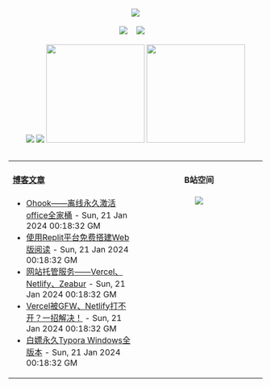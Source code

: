 <!-- 动态打字效果 -->
<h1 align="center">
  <a href="https://blog.mnxy.eu.org/">
    <img style="margin:auto" src="https://readme-typing-svg.herokuapp.com?color=%2336BCF7&lines=&nbsp;&nbsp;&nbsp;&nbsp;&nbsp;&nbsp;今日事，今日毕！">
  </a>
</h1>

<!-- 个人资料徽标 -->
<div align="center">
  <a href="https://blog.mnxy.eu.org/"><img src="https://img.shields.io/badge/website-个人博客-5c5c5c?style=flat&logo=github"></a>&emsp;
  <a href="https://space.bilibili.com/381745966"><img src="https://img.shields.io/badge/B站空间-bilibili-ff69b4?style=flat&logo=bilibili"></a>&emsp;
</div>
<br>

<!-- GitHub数据统计 -->
<div align="center">
  <img src="https://moe-counter.glitch.me/get/@MengNianxiaoyao?theme=gelbooru" />
  <img src="https://cdn.statically.io/gh/MengNianxiaoyao/MengNianxiaoyao@main/assets/github-contribution-grid-snake.svg" />
  <img height="195px" src="https://cdn.statically.io/gh/MengNianxiaoyao/MengNianxiaoyao@main/assets/github-stats.svg" />
  <img height="195px" src="https://cdn.statically.io/gh/MengNianxiaoyao/MengNianxiaoyao@main/assets/top-langs.svg" />
</div>
<br>

<table align="center">
  
<td valign="top" width="50%">
  
#### <a href="https://blog.mnxy.eu.org/" target="_blank">博客文章</a>
  
<!-- START_SECTION:blog -->
* <a href='https://blog.mnxy.eu.org/posts/ohook' target='_blank'>Ohook——离线永久激活office全家桶</a> - Sun, 21 Jan 2024 00:18:32 GM
* <a href='https://blog.mnxy.eu.org/posts/reader' target='_blank'>使用Replit平台免费搭建Web版阅读</a> - Sun, 21 Jan 2024 00:18:32 GM
* <a href='https://blog.mnxy.eu.org/posts/source' target='_blank'>网站托管服务——Vercel、Netlify、Zeabur</a> - Sun, 21 Jan 2024 00:18:32 GM
* <a href='https://blog.mnxy.eu.org/posts/source2' target='_blank'>Vercel被GFW、Netlify打不开？一招解决！</a> - Sun, 21 Jan 2024 00:18:32 GM
* <a href='https://blog.mnxy.eu.org/posts/typora' target='_blank'>白嫖永久Typora Windows全版本</a> - Sun, 21 Jan 2024 00:18:32 GM
<!-- END_SECTION:blog -->
</td>
<td valign="top" width="50%">
  <!-- BiliBili数据 -->
<div align="center">
  
#### B站空间
  <a href="https://space.bilibili.com/381745966"><img src="https://stats.justsong.cn/api/bilibili/?id=381745966"/></a>
</div>
</td> 
</table>
